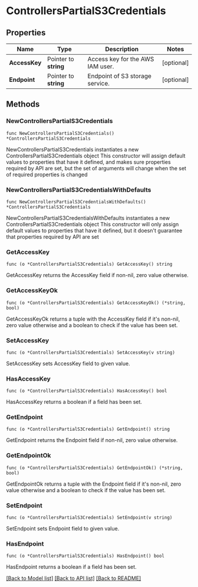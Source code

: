 # ControllersPartialS3Credentials

## Properties

Name | Type | Description | Notes
------------ | ------------- | ------------- | -------------
**AccessKey** | Pointer to **string** | Access key for the AWS IAM user. | [optional] 
**Endpoint** | Pointer to **string** | Endpoint of S3 storage service. | [optional] 

## Methods

### NewControllersPartialS3Credentials

`func NewControllersPartialS3Credentials() *ControllersPartialS3Credentials`

NewControllersPartialS3Credentials instantiates a new ControllersPartialS3Credentials object
This constructor will assign default values to properties that have it defined,
and makes sure properties required by API are set, but the set of arguments
will change when the set of required properties is changed

### NewControllersPartialS3CredentialsWithDefaults

`func NewControllersPartialS3CredentialsWithDefaults() *ControllersPartialS3Credentials`

NewControllersPartialS3CredentialsWithDefaults instantiates a new ControllersPartialS3Credentials object
This constructor will only assign default values to properties that have it defined,
but it doesn't guarantee that properties required by API are set

### GetAccessKey

`func (o *ControllersPartialS3Credentials) GetAccessKey() string`

GetAccessKey returns the AccessKey field if non-nil, zero value otherwise.

### GetAccessKeyOk

`func (o *ControllersPartialS3Credentials) GetAccessKeyOk() (*string, bool)`

GetAccessKeyOk returns a tuple with the AccessKey field if it's non-nil, zero value otherwise
and a boolean to check if the value has been set.

### SetAccessKey

`func (o *ControllersPartialS3Credentials) SetAccessKey(v string)`

SetAccessKey sets AccessKey field to given value.

### HasAccessKey

`func (o *ControllersPartialS3Credentials) HasAccessKey() bool`

HasAccessKey returns a boolean if a field has been set.

### GetEndpoint

`func (o *ControllersPartialS3Credentials) GetEndpoint() string`

GetEndpoint returns the Endpoint field if non-nil, zero value otherwise.

### GetEndpointOk

`func (o *ControllersPartialS3Credentials) GetEndpointOk() (*string, bool)`

GetEndpointOk returns a tuple with the Endpoint field if it's non-nil, zero value otherwise
and a boolean to check if the value has been set.

### SetEndpoint

`func (o *ControllersPartialS3Credentials) SetEndpoint(v string)`

SetEndpoint sets Endpoint field to given value.

### HasEndpoint

`func (o *ControllersPartialS3Credentials) HasEndpoint() bool`

HasEndpoint returns a boolean if a field has been set.


[[Back to Model list]](../README.md#documentation-for-models) [[Back to API list]](../README.md#documentation-for-api-endpoints) [[Back to README]](../README.md)


